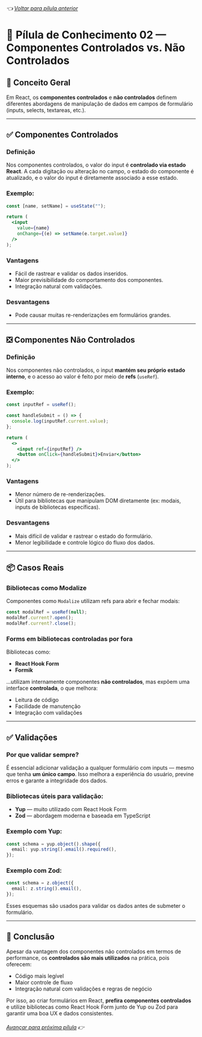 ###### 👈 [Voltar para pílula anterior](https://github.com/ewerton5/reactJS-knowledge-nuggets/blob/main/content/001-react-fundamentals.md)

# 📘 Pílula de Conhecimento 02 — Componentes Controlados vs. Não Controlados

## 🧩 Conceito Geral

Em React, os **componentes controlados** e **não controlados** definem diferentes abordagens de manipulação de dados em campos de formulário (inputs, selects, textareas, etc.).

---

## ✅ Componentes Controlados

### Definição

Nos componentes controlados, o valor do input é **controlado via estado React**. A cada digitação ou alteração no campo, o estado do componente é atualizado, e o valor do input é diretamente associado a esse estado.

### Exemplo:

```jsx
const [name, setName] = useState("");

return (
  <input
    value={name}
    onChange={(e) => setName(e.target.value)}
  />
);
```

### Vantagens

* Fácil de rastrear e validar os dados inseridos.
* Maior previsibilidade do comportamento dos componentes.
* Integração natural com validações.

### Desvantagens

* Pode causar muitas re-renderizações em formulários grandes.

---

## ❎ Componentes Não Controlados

### Definição

Nos componentes não controlados, o input **mantém seu próprio estado interno**, e o acesso ao valor é feito por meio de **refs** (`useRef`).

### Exemplo:

```jsx
const inputRef = useRef();

const handleSubmit = () => {
  console.log(inputRef.current.value);
};

return (
  <>
    <input ref={inputRef} />
    <button onClick={handleSubmit}>Enviar</button>
  </>
);
```

### Vantagens

* Menor número de re-renderizações.
* Útil para bibliotecas que manipulam DOM diretamente (ex: modais, inputs de bibliotecas específicas).

### Desvantagens

* Mais difícil de validar e rastrear o estado do formulário.
* Menor legibilidade e controle lógico do fluxo dos dados.

---

## 📦 Casos Reais

### Bibliotecas como Modalize

Componentes como `Modalize` utilizam refs para abrir e fechar modais:

```jsx
const modalRef = useRef(null);
modalRef.current?.open();
modalRef.current?.close();
```

### Forms em bibliotecas controladas por fora

Bibliotecas como:

* **React Hook Form**
* **Formik**

...utilizam internamente componentes **não controlados**, mas expõem uma interface **controlada**, o que melhora:

* Leitura de código
* Facilidade de manutenção
* Integração com validações

---

## ✅ Validações

### Por que validar sempre?

É essencial adicionar validação a qualquer formulário com inputs — mesmo que tenha **um único campo**. Isso melhora a experiência do usuário, previne erros e garante a integridade dos dados.

### Bibliotecas úteis para validação:

* **Yup** — muito utilizado com React Hook Form
* **Zod** — abordagem moderna e baseada em TypeScript

### Exemplo com Yup:

```ts
const schema = yup.object().shape({
  email: yup.string().email().required(),
});
```

### Exemplo com Zod:

```ts
const schema = z.object({
  email: z.string().email(),
});
```

Esses esquemas são usados para validar os dados antes de submeter o formulário.

---

## 🧠 Conclusão

Apesar da vantagem dos componentes não controlados em termos de performance, os **controlados são mais utilizados** na prática, pois oferecem:

* Código mais legível
* Maior controle de fluxo
* Integração natural com validações e regras de negócio

Por isso, ao criar formulários em React, **prefira componentes controlados** e utilize bibliotecas como React Hook Form junto de Yup ou Zod para garantir uma boa UX e dados consistentes.

###### [Avançar para próxima pílula](https://github.com/ewerton5/reactJS-knowledge-nuggets/blob/main/content/003-conditional-rendering.md) 👉
